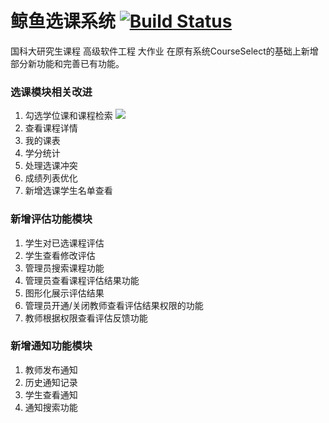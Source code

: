 # 鲸鱼选课系统  [![Build Status](https://www.travis-ci.org/skkshr/CourseSelect_New.svg?branch=master)](https://www.travis-ci.org/skkshr/CourseSelect_New)
国科大研究生课程 高级软件工程 大作业
在原有系统CourseSelect的基础上新增部分新功能和完善已有功能。
### 选课模块相关改进
1. 勾选学位课和课程检索
![](CourseSelect_New/raw/xu/x1.png)
2. 查看课程详情
3. 我的课表
4. 学分统计
5. 处理选课冲突
6. 成绩列表优化
7. 新增选课学生名单查看
### 新增评估功能模块
1. 学生对已选课程评估
2. 学生查看修改评估
3. 管理员搜索课程功能
4. 管理员查看课程评估结果功能
5. 图形化展示评估结果
6. 管理员开通/关闭教师查看评估结果权限的功能
7. 教师根据权限查看评估反馈功能
### 新增通知功能模块
1. 教师发布通知
2. 历史通知记录
3. 学生查看通知
4. 通知搜索功能
